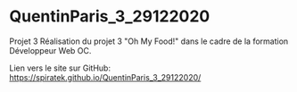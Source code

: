# QuentinParis_3_29122020
Projet 3 Réalisation du projet 3 "Oh My Food!" dans le cadre de la formation Développeur Web OC.

Lien vers le site sur GitHub: https://spiratek.github.io/QuentinParis_3_29122020/
